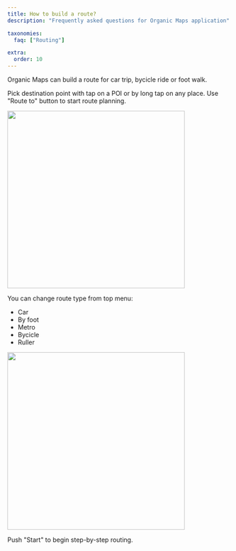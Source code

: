 ```yaml
---
title: How to build a route?
description: "Frequently asked questions for Organic Maps application"

taxonomies:
  faq: ["Routing"]

extra:
  order: 10
---
```


Organic Maps can build a route for car trip, bycicle ride or foot walk.

Pick destination point with tap on a POI or by long tap on any place. Use "Route to" button to start route planning.

<img src="/faq/routing/how-to-build-a-route/route-to-button.jpg" width="400px"/>


You can change route type from top menu:
* Car
* By foot
* Metro
* Bycicle
* Ruller

<img src="/faq/routing/how-to-build-a-route/routing-types.jpg" width="400px"/>

Push "Start" to begin step-by-step routing.
